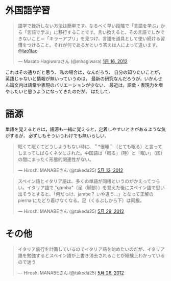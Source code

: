 
# 外国語学習

<blockquote class="twitter-tweet" lang="ja"><p>語学で挫折しない方法は簡単です。なるべく早い段階で「言語を学ぶ」から「言語で学ぶ」に移行することです。言い換えると、その言語でしかできないこと＝「キラーアプリ」を見つけ、言語を道具として使い続ける習慣をつけること。それが何であるかという答えは人によって違います。 @<a href="https://twitter.com/tao1tao">tao1tao</a></p>&mdash; Masato Hagiwaraさん (@mhagiwara) <a href="https://twitter.com/mhagiwara/status/158937456916430848" data-datetime="2012-01-16T15:43:37+00:00">1月 16, 2012</a></blockquote>

これはその通りだと思う．
私の場合は，なんだろう．
自分の知りたいことが，英語じゃないと情報が無いっていうのは，
最新の研究なんだろうが，いかんせん論文内は語彙や表現のバリエーションが少ない．
最近は，語彙・表現力を増やしたいと思うようになってきたのだが，
はたして．

# 語源

単語を覚えるときは，語源も一緒に覚えると，定着しやすいときがあるような気がするが，
必ずしもそういうわけでも無いらしい．

<blockquote class="twitter-tweet" lang="ja"><p>眠くて眠くてどうしようもない時に、＂*很睡＂（とても眠る）と言ってしまってしばらくネタにされた。中国語は「眠る」（睡）と「眠い」（困）の間にまったく形態的関連性がない。</p>&mdash; Hiroshi MANABEさん (@takeda25) <a href="https://twitter.com/takeda25/status/201703587582193664" data-datetime="2012-05-13T16:00:57+00:00">5月 13, 2012</a></blockquote>

<blockquote class="twitter-tweet" lang="ja"><p>スペイン語とイタリア語は、多くの単語が同根というのがかえってつらい。イタリア語で "gamba"（足（脚部））を覚えた後にスペイン語で思い出そうとすると、「何だっけ、jambe？ いや違う…」となって正解の pierna にたどり着けなくなる。足（くるぶしから下）は同根。</p>&mdash; Hiroshi MANABEさん (@takeda25) <a href="https://twitter.com/takeda25/status/207308360838692864" data-datetime="2012-05-29T03:12:19+00:00">5月 29, 2012</a></blockquote>

# その他

<blockquote class="twitter-tweet" lang="ja"><p>イタリア旅行を計画しているのでイタリア語を始めたいのだが、イタリア語を勉強するとスペイン語が上書き消去されることが経験上わかっているので迷う</p>&mdash; Hiroshi MANABEさん (@takeda25) <a href="https://twitter.com/takeda25/status/206384558306889729" data-datetime="2012-05-26T14:01:27+00:00">5月 26, 2012</a></blockquote>
